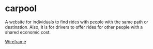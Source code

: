 # carpool
A website for individuals to find rides with people with the same path or destination. Also, it is for drivers to offer rides for other people with a shared economic cost. 


[Wireframe](https://drive.google.com/file/d/1YsK6vKHzSt2B4Pj976lPB5Soy065Pm5r/view?usp=sharing)
